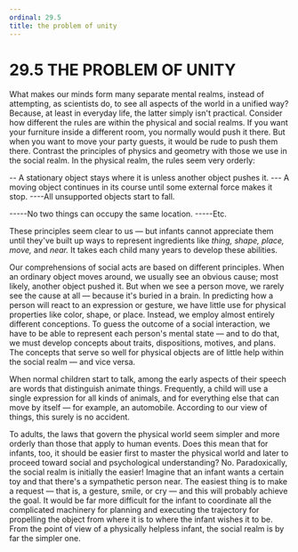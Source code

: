 ```yaml
---
ordinal: 29.5
title: the problem of unity
---
```


# 29.5 THE PROBLEM OF UNITY

<p>What makes our minds form many separate mental realms, instead of attempting, as scientists do, to see all aspects of the world in a unified way? Because, at least in everyday life, the latter simply isn't practical. Consider how different the rules are within the physical and social realms. If you want your furniture inside a different room, you normally would push it there. But when you want to move your party guests, it would be rude to push them there. Contrast the principles of physics and geometry with those we use in the social realm. In the physical realm, the rules seem very orderly:</p>
<p>-- A stationary object stays where it is unless another object pushes it. --- A moving object continues in its course until some external force makes it stop. ----All unsupported objects start to fall.</p>
<p>-----No two things can occupy the same location. -----Etc.</p>
<p>These principles seem clear to us &mdash; but infants cannot appreciate them until they've built up ways to represent ingredients like <em>thing,</em> <em>shape,</em> <em>place,</em> <em>move,</em> and <em>near.</em> It takes each child many years to develop these abilities.</p>
<p>Our comprehensions of social acts are based on different principles. When an ordinary object moves around, we usually see an obvious cause; most likely, another object pushed it. But when we see a person move, we rarely see the cause at all &mdash; because it's buried in a brain. In predicting how a person will react to an expression or gesture, we have little use for physical properties like color, shape, or place. Instead, we employ almost entirely different conceptions. To guess the outcome of a social interaction, we have to be able to represent each person's mental state &mdash; and to do that, we must develop concepts about traits, dispositions, motives, and plans. The concepts that serve so well for physical objects are of little help within the social realm &mdash; and vice versa.</p>
<p>When normal children start to talk, among the early aspects of their speech are words that distinguish animate things. Frequently, a child will use a single expression for all kinds of animals, and for everything else that can move by itself &mdash; for example, an automobile. According to our view of things, this surely is no accident.</p>
<p>To adults, the laws that govern the physical world seem simpler and more orderly than those that apply to human events. Does this mean that for infants, too, it should be easier first to master the physical world and later to proceed toward social and psychological understanding? No. Paradoxically, the social realm is initially the easier! Imagine that an infant wants a certain toy and that there's a sympathetic person near. The easiest thing is to make a request &mdash; that is, a gesture, smile, or cry &mdash; and this will probably achieve the goal. It would be far more difficult for the infant to coordinate all the complicated machinery for planning and executing the trajectory for propelling the object from where it is to where the infant wishes it to be. From the point of view of a physically helpless infant, the social realm is by far the simpler one.</p>
